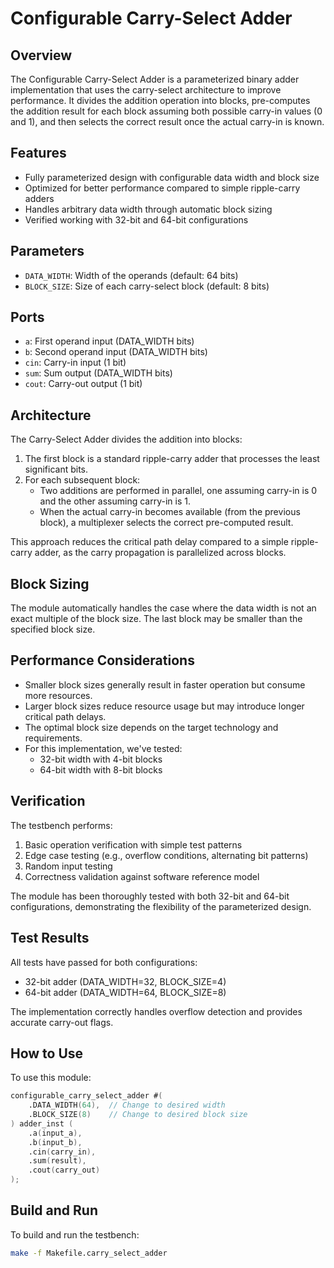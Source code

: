 # Configurable Carry-Select Adder

## Overview
The Configurable Carry-Select Adder is a parameterized binary adder implementation that uses the carry-select architecture to improve performance. It divides the addition operation into blocks, pre-computes the addition result for each block assuming both possible carry-in values (0 and 1), and then selects the correct result once the actual carry-in is known.

## Features
- Fully parameterized design with configurable data width and block size
- Optimized for better performance compared to simple ripple-carry adders
- Handles arbitrary data width through automatic block sizing
- Verified working with 32-bit and 64-bit configurations

## Parameters
- `DATA_WIDTH`: Width of the operands (default: 64 bits)
- `BLOCK_SIZE`: Size of each carry-select block (default: 8 bits)

## Ports
- `a`: First operand input (DATA_WIDTH bits)
- `b`: Second operand input (DATA_WIDTH bits)
- `cin`: Carry-in input (1 bit)
- `sum`: Sum output (DATA_WIDTH bits)
- `cout`: Carry-out output (1 bit)

## Architecture
The Carry-Select Adder divides the addition into blocks:
1. The first block is a standard ripple-carry adder that processes the least significant bits.
2. For each subsequent block:
   - Two additions are performed in parallel, one assuming carry-in is 0 and the other assuming carry-in is 1.
   - When the actual carry-in becomes available (from the previous block), a multiplexer selects the correct pre-computed result.

This approach reduces the critical path delay compared to a simple ripple-carry adder, as the carry propagation is parallelized across blocks.

## Block Sizing
The module automatically handles the case where the data width is not an exact multiple of the block size. The last block may be smaller than the specified block size.

## Performance Considerations
- Smaller block sizes generally result in faster operation but consume more resources.
- Larger block sizes reduce resource usage but may introduce longer critical path delays.
- The optimal block size depends on the target technology and requirements.
- For this implementation, we've tested:
  - 32-bit width with 4-bit blocks
  - 64-bit width with 8-bit blocks

## Verification
The testbench performs:
1. Basic operation verification with simple test patterns
2. Edge case testing (e.g., overflow conditions, alternating bit patterns)
3. Random input testing
4. Correctness validation against software reference model

The module has been thoroughly tested with both 32-bit and 64-bit configurations, demonstrating the flexibility of the parameterized design.

## Test Results
All tests have passed for both configurations:
- 32-bit adder (DATA_WIDTH=32, BLOCK_SIZE=4)
- 64-bit adder (DATA_WIDTH=64, BLOCK_SIZE=8)

The implementation correctly handles overflow detection and provides accurate carry-out flags.

## How to Use
To use this module:
```verilog
configurable_carry_select_adder #(
    .DATA_WIDTH(64),  // Change to desired width
    .BLOCK_SIZE(8)    // Change to desired block size
) adder_inst (
    .a(input_a),
    .b(input_b),
    .cin(carry_in),
    .sum(result),
    .cout(carry_out)
);
```

## Build and Run
To build and run the testbench:
```bash
make -f Makefile.carry_select_adder
``` 